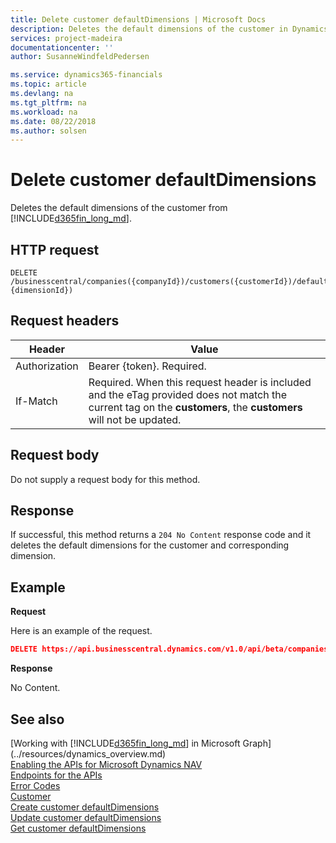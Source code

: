 ```yaml
---
title: Delete customer defaultDimensions | Microsoft Docs
description: Deletes the default dimensions of the customer in Dynamics 365 Business Central.
services: project-madeira
documentationcenter: ''
author: SusanneWindfeldPedersen

ms.service: dynamics365-financials
ms.topic: article
ms.devlang: na
ms.tgt_pltfrm: na
ms.workload: na
ms.date: 08/22/2018
ms.author: solsen
---
```


# Delete customer defaultDimensions
Deletes the default dimensions of the customer from [!INCLUDE[d365fin_long_md](../../includes/d365fin_long_md.md)].

## HTTP request
```
DELETE /businesscentral/companies({companyId})/customers({customerId})/defaultDimensions({customerId},{dimensionId})
```

## Request headers
|Header         |Value                     |
|---------------|--------------------------|
|Authorization  |Bearer {token}. Required. |
|If-Match       |Required. When this request header is included and the eTag provided does not match the current tag on the **customers**, the **customers** will not be updated. |

## Request body
Do not supply a request body for this method.

## Response
If successful, this method returns a ```204 No Content``` response code and it deletes the default dimensions for the customer and corresponding dimension.

## Example

**Request**

Here is an example of the request.

```json
DELETE https://api.businesscentral.dynamics.com/v1.0/api/beta/companies({companyId})/customers({customerId})/defaultDimensions({customerId},{dimensionId})
```

**Response** 

No Content.

## See also
[Working with [!INCLUDE[d365fin_long_md](../../includes/d365fin_long_md.md)] in Microsoft Graph](../resources/dynamics_overview.md)  
[Enabling the APIs for Microsoft Dynamics NAV](../../enabling-apis-for-dynamics-nav.md)  
[Endpoints for the APIs](../../endpoints-apis-for-dynamics.md)  
[Error Codes](../dynamics_error_codes.md)  
[Customer](../resources/dynamics_customer.md)  
[Create customer defaultDimensions](dynamics_customer_create_defaultdimensions.md)  
[Update customer defaultDimensions](dynamics_customer_update_defaultdimensions.md)  
[Get customer defaultDimensions](dynamics_customer_get_defaultdimensions.md)  
